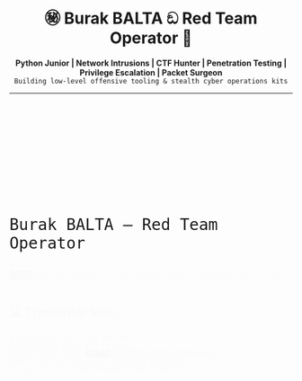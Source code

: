<!-- BurakBALTA.md — Full Tek Dosya -->

<h1 align="center">㊙ Burak BALTA ඞ Red Team Operator 🥋</h1>

<p align="center">
<b>Python Junior | Network Intrusions | CTF Hunter | Penetration Testing | Privilege Escalation | Packet Surgeon</b><br>
<code>Building low-level offensive tooling & stealth cyber operations kits</code>
</p>

---

<!-- Inline Animated SVG Header -->
<svg viewBox="0 0 800 300" xmlns="http://www.w3.org/2000/svg">
  <style>
    .wave { fill: none; stroke-width: 2; stroke: #ff003c; animation: dash 2s linear infinite; }
    .cursor { fill: #00ffcc; animation: blink 1s steps(2, start) infinite; }
    .title { fill: #00ffaa; font-size: 28px; font-family: monospace; }
    .shield-red { fill: #ff003c; }
    .shield-blue { fill: #00ccff; opacity: 0; animation: morph 3s infinite alternate; }
    @keyframes blink { 50% { opacity: 0; } }
    @keyframes dash { to { stroke-dashoffset: -1000; } }
    @keyframes morph { 0% { opacity: 0; } 100% { opacity: 1; } }
  </style>
  
  <!-- Title -->
  <text x="100" y="80" class="title">Burak BALTA — Red Team Operator</text>
  <rect x="575" y="65" width="10" height="28" class="cursor"/>

  <!-- Wave line -->
  <path class="wave" d="M10 150 Q100 120 200 150 T400 150 T600 150 T800 150" stroke-dasharray="10 10"/>

  <!-- Animated Shields -->
  <path class="shield-red" d="M400 200 L420 220 L400 260 L380 220 Z"/>
  <path class="shield-blue" d="M400 200 L420 220 L400 260 L380 220 Z"/>

  <!-- Beacon light -->
  <circle cx="650" cy="150" r="8" fill="#ff003c">
    <animate attributeName="r" values="6;10;6" dur="1s" repeatCount="indefinite"/>
  </circle>

  <!-- IP mask fade -->
  <text x="100" y="250" font-size="16" fill="#aaa">
    IP: ████▒▒▒▒▒▒▒▒▒▒▒▒▒▒▒▒▒▒▒▒▒▒▒▒▒▒▒▒▒▒▒▒▒▒▒▒▒▒▒▒▒▒▒▒▒
    <animate attributeName="fill" values="#555;#0f0;#555" dur="3s" repeatCount="indefinite"/>
  </text>
</svg>

---

## 💻 Typewriter Intro
```text
Burak BALTA — Red Team Operator
Initializing Ghost VPN tunnel...
Switching IP mask [██████▒▒▒▒▒▒▒▒▒▒▒▒▒▒▒▒▒▒▒▒▒▒▒▒▒▒] ✅
Beacon: ACTIVE (DNS/ICMP heartbeat detected)
Honeypot Status: BOT TRAPPED — ALERT SENT 🚨
